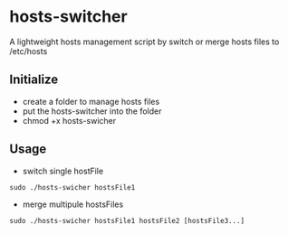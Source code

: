 # hosts-switcher
A lightweight hosts management script by switch or merge hosts files to /etc/hosts
## Initialize 
- create a folder to manage hosts files
- put the hosts-switcher into the folder
- chmod +x hosts-swicher
## Usage
- switch single hostFile
```
sudo ./hosts-swicher hostsFile1
```
- merge multipule hostsFiles
```
sudo ./hosts-swicher hostsFile1 hostsFile2 [hostsFile3...]
```
